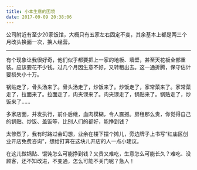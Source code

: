 ```yaml
---
title: 小本生意的困境
date: 2017-09-09 20:38:06
---
```


公司附近有至少20家饭馆，大概只有五家左右固定不变，其余基本上都是两三个月改头换面一次，换人经营。

<!-- more -->

---

有个现象让我很好奇，他们似乎都要把上一家的地板、墙壁，甚至天花板全部重装。应该要花不少钱。过几个月因生意不好，又转租出去。这一通折腾，保守估计要损失小十万。

锅贴走了，骨头汤来了。骨头汤走了，炒饭来了。炒饭走了，家常菜来了。家常菜走了，拉面来了。拉面走了，肉夹馍来了。肉夹馍走了，锅贴来了。锅贴走了，炒饭来了……

多家店面，并发执行，前仆后继，血肉模糊，令人震撼。房租那么贵，你觉得自己的锅贴、炒饭、盖饭等，比别人们的都好，能挣到钱？

太惨烈了，我有时路过会幻想，业余在楼下摆个摊儿，旁边牌子上书写“红庙区创业开店免费咨询”，想给打算在这块儿开店的人一点小建议。

在这儿做锅贴、馄饨怎么可能挣到钱？又贵又难吃，生意怎么可能长久？难吃、没顾客，还不知改进，不变通，怎么可能不关门呢？急人！